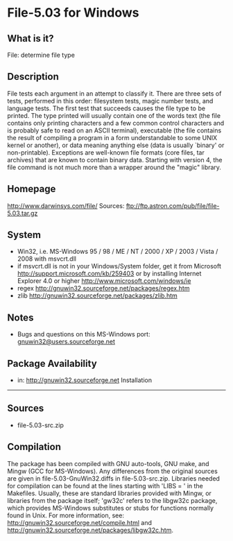 File-5.03 for Windows
=========================

What is it?
-----------
File: determine file type

Description
-----------
File tests each argument in an attempt to classify it. There are three sets of tests, performed in this order: filesystem tests, magic number tests, and language tests. The first test that succeeds causes the file type to be printed. The type printed will usually contain one of the words text (the file contains only printing characters and a few common control characters and is probably safe to read on an ASCII terminal), executable (the file contains the result of compiling a program in a form understandable to some UNIX kernel or another), or data meaning anything else (data is usually `binary' or non-printable). Exceptions are well-known file formats (core files, tar archives) that are known to contain binary data. Starting with version 4, the file command is not much more than a wrapper around the "magic" library.
	 
Homepage
--------
http://www.darwinsys.com/file/
Sources: ftp://ftp.astron.com/pub/file/file-5.03.tar.gz
	 
System
------
- Win32, i.e. MS-Windows 95 / 98 / ME / NT / 2000 / XP / 2003 / Vista / 2008 with msvcrt.dll
- if msvcrt.dll is not in your Windows/System folder, get it from
  Microsoft <http://support.microsoft.com/kb/259403>
  or by installing Internet Explorer 4.0 or higher
  <http://www.microsoft.com/windows/ie> 
- regex <http://gnuwin32.sourceforge.net/packages/regex.htm> 
- zlib <http://gnuwin32.sourceforge.net/packages/zlib.htm> 

Notes
-----
- Bugs and questions on this MS-Windows port: gnuwin32@users.sourceforge.net

Package Availability
--------------------
- in: http://gnuwin32.sourceforge.net
Installation
------------

Sources
-------
- file-5.03-src.zip

Compilation
-----------
The package has been compiled with GNU auto-tools, GNU make, and Mingw
(GCC for MS-Windows). Any differences from the original sources are given
in file-5.03-GnuWin32.diffs in file-5.03-src.zip. Libraries needed
for compilation can be found at the lines starting with 'LIBS = ' in the
Makefiles. Usually, these are standard libraries provided with Mingw, or
libraries from the package itself; 'gw32c' refers to the libgw32c package,
which provides MS-Windows substitutes or stubs for functions normally found in
Unix. For more information, see: http://gnuwin32.sourceforge.net/compile.html
and http://gnuwin32.sourceforge.net/packages/libgw32c.htm.
